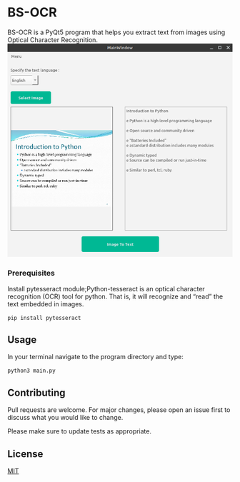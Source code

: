 # BS-OCR

BS-OCR is a PyQt5 program that helps you extract text from images using Optical Character Recognition.
![screenshot](screenshot.png)

### Prerequisites

Install pytesseract module;Python-tesseract is an optical character recognition (OCR) tool for python. That is, it will recognize and “read” the text embedded in images.

```
pip install pytesseract
```

## Usage
In your terminal navigate to the program directory and type:
```
python3 main.py
```

## Contributing
Pull requests are welcome. For major changes, please open an issue first to discuss what you would like to change.

Please make sure to update tests as appropriate.

## License
[MIT](https://choosealicense.com/licenses/mit/)
